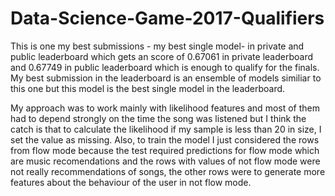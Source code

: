# Data-Science-Game-2017-Qualifiers

This is one my best submissions - my best single model- in private and public leaderboard which gets an score of 0.67061 in private leaderboard and 0.67749 in public leaderboard which is enough to qualify for the finals. My best submission in the leaderboard is an ensemble of models similiar to this one but this model is the best single model in the leaderboard.

My approach was to work mainly with likelihood features and most of them had to depend strongly on the time the song was listened but I think the catch is that to calculate the likelihood if my sample is less than 20 in size, I set the value as missing. Also, to train the model I just considered the rows from flow mode because the test required predictions for flow mode which are music recomendations and the rows with values of not flow mode were not really recommendations of songs, the other rows were to generate more features about the behaviour of the user in not flow mode.


